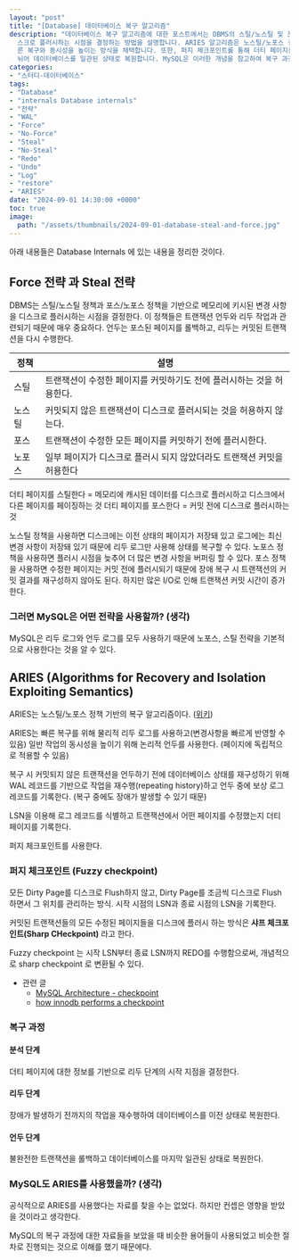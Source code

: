 ```yaml
---
layout: "post"
title: "[Database] 데이터베이스 복구 알고리즘"
description: "데이터베이스 복구 알고리즘에 대한 포스트에서는 DBMS의 스틸/노스틸 및 포스/노포스 정책을 통해 메모리의 변경 사항을 디\
  스크로 플러시하는 시점을 결정하는 방법을 설명합니다. ARIES 알고리즘은 노스틸/노포스 정책을 기반으로 하며, 리두와 언두 로그를 활용하여 빠\
  른 복구와 동시성을 높이는 방식을 채택합니다. 또한, 퍼지 체크포인트를 통해 더티 페이지를 관리하며, 복구 과정은 분석, 리두, 언두 단계로 나\
  뉘어 데이터베이스를 일관된 상태로 복원합니다. MySQL은 이러한 개념을 참고하여 복구 과정을 수행하는 것으로 보입니다."
categories:
- "스터디-데이터베이스"
tags:
- "Database"
- "internals Database internals"
- "전략"
- "WAL"
- "Force"
- "No-Force"
- "Steal"
- "No-Steal"
- "Redo"
- "Undo"
- "Log"
- "restore"
- "ARIES"
date: "2024-09-01 14:30:00 +0000"
toc: true
image:
  path: "/assets/thumbnails/2024-09-01-database-steal-and-force.jpg"
---
```


아래 내용들은 Database Internals 에 있는 내용을 정리한 것이다.

## Force 전략 과 Steal 전략

DBMS는 스틸/노스틸 정책과 포스/노포스 정책을 기반으로 메모리에 키시된 변경 사항을 디스크로 플러시하는 시점을 결정한다.
이 정책들은 트랜잭션 언두와 리두 작업과 관련되기 때문에 매우 중요하다. 언두는 포스된 페이지를 롤백하고, 리두는 커밋된 트랜잭션을 다시 수행한다.

| 정책   | 설명                                                                   |
| ------ | ---------------------------------------------------------------------- |
| 스틸   | 트랜잭션이 수정한 페이지를 커밋하기도 전에 플러시하는 것을 허용한다.   |
| 노스틸 | 커밋되지 않은 트랜잭션이 디스크로 플러시되는 것을 허용하지 않는다.     |
| 포스   | 트랜잭션이 수정한 모든 페이지를 커밋하기 전에 플러시한다.              |
| 노포스 | 일부 페이지가 디스크로 플러시 되지 않았더라도 트랜잭션 커밋을 허용한다 |

더티 페이지를 스틸한다 = 메모리에 캐시된 데이터를 디스크로 플러시하고 디스크에서 다른 페이지를 페이징하는 것
더티 페이지를 포스한다 = 커밋 전에 디스크로 플러시하는 것

노스틸 정책을 사용하면 디스크에는 이전 상태의 페이지가 저장돼 있고 로그에는 최신 변경 사항이 저장돼 있기 때문에 리두 로그만 사용해 상태를 복구할 수 있다.
노포스 정책을 사용하면 플러시 시점을 늦추어 더 많은 변경 사항을 버퍼링 할 수 있다.
포스 정책을 사용하면 수정한 페이지는 커밋 전에 플러시되기 때문에 장애 복구 시 트랜잭션의 커밋 결과를 재구성하지 않아도 된다. 하지만 많은 I/O로 인해 트랜잭션 커밋 시간이 증가한다.

### 그러면 MySQL은 어떤 전략을 사용할까? (생각)

MySQL은 리두 로그와 언두 로그를 모두 사용하기 때문에 노포스, 스틸 전략을 기본적으로 사용한다는 것을 알 수 있다.

## ARIES (Algorithms for Recovery and Isolation Exploiting Semantics)

ARIES는 노스틸/노포스 정책 기반의 복구 알고리즘이다. ([위키](https://en.wikipedia.org/wiki/Algorithms_for_Recovery_and_Isolation_Exploiting_Semantics))

ARIES는 빠른 복구를 위해 물리적 리두 로그를 사용하고(변경사항을 빠르게 반영할 수 있음) 일반 작업의 동시성을 높이기 위해 논리적 언두를 사용한다. (페이지에 독립적으로 적용할 수 있음)

복구 시 커밋되지 않은 트랜잭션을 언두하기 전에 데이터베이스 상태를 재구성하기 위해 WAL 레코드를 기반으로 작업을 재수행(repeating history)하고 언두 중에 보상 로그 레코드를 기록한다. (복구 중에도 장애가 발생할 수 있기 때문)

LSN을 이용해 로그 레코드를 식별하고 트랜잭션에서 어떤 페이지를 수정했는지 더티 페이지를 기록한다.

퍼지 체크포인트를 사용한다.

### 퍼지 체크포인트 (Fuzzy checkpoint)

모든 Dirty Page를 디스크로 Flush하지 않고, Dirty Page를 조금씩 디스크로 Flush 하면서 그 위치를 관리하는 방식.
시작 시점의 LSN과 종료 시점의 LSN을 기록한다.

커밋된 트랜잭션들의 모든 수정된 페이지들을 디스크에 플러시 하는 방식은 **샤프 체크포인트(Sharp CHeckpoint)** 라고 한다.

Fuzzy checkpoint 는 시작 LSN부터 종료 LSN까지 REDO를 수행함으로써, 개념적으로 sharp checkpoint 로 변환될 수 있다.

- 관련 글
  - [MySQL Architecture - checkpoint](https://blog.ex-em.com/1700)
  - [how innodb performs a checkpoint](https://github.com/meeeejin/til/blob/master/mysql/how-innodb-performs-a-checkpoint.md)

### 복구 과정

#### 분석 단계

더티 페이지에 대한 정보를 기반으로 리두 단계의 시작 지점을 결정한다.

#### 리두 단계

장애가 발생하기 전까지의 작업을 재수행하여 데이터베이스를 이전 상태로 복원한다.

#### 언두 단계

불완전한 트랜잭션을 롤백하고 데이터베이스를 마지막 일관된 상태로 복원한다.

### MySQL도 ARIES를 사용했을까? (생각)

공식적으로 ARIES를 사용했다는 자료를 찾을 수는 없었다. 하지만 컨셉은 영향을 받았을 것이라고 생각한다.

MySQL의 복구 과정에 대한 자료들을 보았을 때 비슷한 용어들이 사용되었고 비슷한 절차로 진행되는 것으로 이해를 했기 때문에다.

